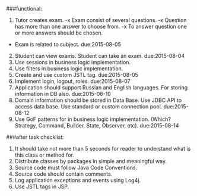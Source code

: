 ###functional:
1. Tutor creates exam. 
 -x Exam consist of several questions. 
 -x Question has more than one answer to choose from. 
 -x To answer question one or more answers should be chosen. 
 - Exam is related to subject. due:2015-08-05
2. Student can view exams. Student can take an exam. due:2015-08-04
3. Use sessions in business logic implementation.
4. Use filters in business logic implementation.
5. Create and use custom JSTL tag. due:2015-08-05
6. Implement login, logout, roles. due:2015-08-07
7. Application should support Russian and English languages. For storing information in DB also. due:2015-08-10
8. Domain information should be stored in Data Base. Use JDBC API to access data base. Use standard or custom connection pool. due:2015-08-12
9. Use GoF patterns for in business logic implementation. (Which? Strategy, Command, Builder, State, Observer, etc). due:2015-08-14

###after task checklist:
1. It should take not more than 5 seconds for reader to understand what is this class or method for. 
2. Distribute classes by packages in simple and meaningful way.
3. Source code must follow Java Code Conventions.
4. Source code should contain comments.
5. Log application exceptions and events using Log4j.
6. Use JSTL tags in JSP.
